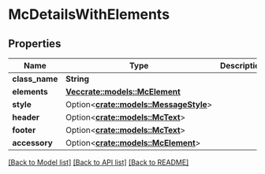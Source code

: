 # McDetailsWithElements

## Properties

Name | Type | Description | Notes
------------ | ------------- | ------------- | -------------
**class_name** | **String** |  | 
**elements** | [**Vec<crate::models::McElement>**](MCElement.md) |  | 
**style** | Option<[**crate::models::MessageStyle**](MessageStyle.md)> |  | [optional]
**header** | Option<[**crate::models::McText**](MCText.md)> |  | [optional]
**footer** | Option<[**crate::models::McText**](MCText.md)> |  | [optional]
**accessory** | Option<[**crate::models::McElement**](MCElement.md)> |  | [optional]

[[Back to Model list]](../README.md#documentation-for-models) [[Back to API list]](../README.md#documentation-for-api-endpoints) [[Back to README]](../README.md)


